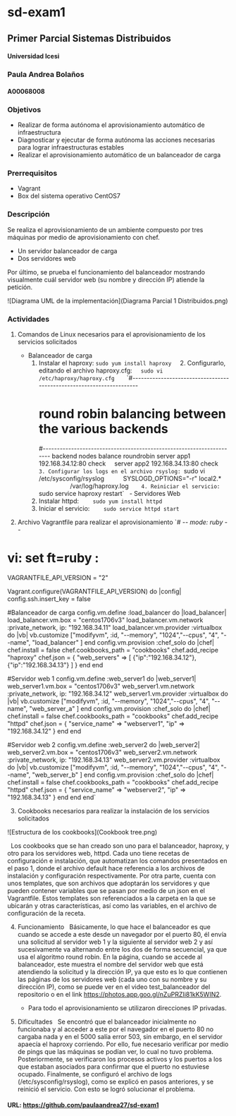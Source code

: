 # sd-exam1

## Primer Parcial Sistemas Distribuidos
#### Universidad Icesi
### Paula Andrea Bolaños
#### A00068008


### Objetivos

- Realizar de forma autónoma el aprovisionamiento automático de infraestructura
- Diagnosticar y ejecutar de forma autónoma las acciones necesarias para lograr infraestructuras estables
- Realizar el aprovisionamiento automático de un balanceador de carga


### Prerrequisitos

- Vagrant
- Box del sistema operativo CentOS7


### Descripción

Se realiza	el	aprovisionamiento	de	un	ambiente	compuesto	por	tres máquinas	por medio de aprovisionamiento con chef.

- Un servidor	balanceador de	carga
- Dos	servidores	web

Por último, se prueba	el	funcionamiento	del balanceador	mostrando visualmente cuál servidor web (su nombre y dirección IP) atiende la	petición.


![Diagrama UML de la implementación](Diagrama Parcial 1 Distribuidos.png)


### Actividades

1. Comandos de Linux necesarios para el aprovisionamiento de los servicios solicitados
   - Balanceador de carga  
     1. Instalar el haproxy: 
        `sudo yum install haproxy`
     2. Configurarlo, editando el archivo haproxy.cfg: 
        `sudo vi /etc/haproxy/haproxy.cfg`
        `#---------------------------------------------------------------------
         # round robin balancing between the various backends
         #---------------------------------------------------------------------
         backend nodes
           balance     roundrobin
           server app1 192.168.34.12:80 check
           server app2 192.168.34.13:80 check`
     3. Configurar los logs en el archivo rsyslog: 
        `sudo vi /etc/sysconfig/rsyslog`
        `SYSLOGD_OPTIONS="-r"
         local2.*                       /var/log/haproxy.log`
     4. Reiniciar el servicio: 
        `sudo service haproxy restart` 
   - Servidores Web
     1. Instalar httpd:
        `sudo yum install httpd`
     2. Iniciar el servicio:
        `sudo service httpd start`
        
2. Archivo Vagrantfile para realizar el aprovisionamiento
`# -*- mode: ruby -*-
# vi: set ft=ruby :

VAGRANTFILE_API_VERSION = "2"

Vagrant.configure(VAGRANTFILE_API_VERSION) do |config|
  config.ssh.insert_key = false
  
  #Balanceador de carga
  config.vm.define :load_balancer do |load_balancer|
    load_balancer.vm.box = "centos1706v3"
    load_balancer.vm.network :private_network, ip: "192.168.34.11"
    load_balancer.vm.provider :virtualbox do |vb|
      vb.customize ["modifyvm", :id, "--memory", "1024","--cpus", "4", "--name", "load_balancer" ]
    end
   config.vm.provision :chef_solo do |chef|
      chef.install = false
      chef.cookbooks_path = "cookbooks"
      chef.add_recipe "haproxy"
      chef.json = {
	"web_servers" => [
	  {"ip":"192.168.34.12"},
	  {"ip":"192.168.34.13"}
	]
      }
   end 
  end

  #Servidor web 1
  config.vm.define :web_server1 do |web_server1|
    web_server1.vm.box = "centos1706v3"
    web_server1.vm.network :private_network, ip: "192.168.34.12"
    web_server1.vm.provider :virtualbox do |vb|
      vb.customize ["modifyvm", :id, "--memory", "1024","--cpus", "4", "--name", "web_server_a" ]
    end
   config.vm.provision :chef_solo do |chef|
      chef.install = false
      chef.cookbooks_path = "cookbooks"
      chef.add_recipe "httpd"
      chef.json = {
	"service_name" => "webserver1",
	"ip" => "192.168.34.12"
	}
   end
  end

  #Servidor web 2
  config.vm.define :web_server2 do |web_server2|
    web_server2.vm.box = "centos1706v3"
    web_server2.vm.network :private_network, ip: "192.168.34.13"
    web_server2.vm.provider :virtualbox do |vb|
      vb.customize ["modifyvm", :id, "--memory", "1024","--cpus", "4", "--name", "web_server_b" ] 
    end
   config.vm.provision :chef_solo do |chef|
      chef.install = false
      chef.cookbooks_path = "cookbooks"
      chef.add_recipe "httpd"
      chef.json = {
	"service_name" => "webserver2",
	"ip" => "192.168.34.13"
	}
   end
  end
end`

3. Cookbooks necesarios para realizar la instalación de los servicios solicitados

![Estructura de los cookbooks](Cookbook tree.png)


   Los cookbooks que se han creado son uno para el balanceador, haproxy, y otro para los servidores web, httpd. Cada uno tiene recetas de configuración e instalación, que automatizan los comandos presentados en el paso 1, donde el archivo default hace referencia a los archivos de instalación y configuración respectivamente. Por otra parte, cuenta con unos templates, que son archivos que adoptarán los servidores y que pueden contener variables que se pasan por medio de un json en el Vagrantfile. Estos templates son referenciados a la carpeta en la que se ubicarán y otras características, así como las variables, en el archivo de configuración de la receta.
   
4. Funcionamiento
   Básicamente, lo que hace el balanceador es que cuando se accede a este desde un navegador por el puerto 80, él envía una solicitud al servidor web 1 y la siguiente al servidor web 2 y así sucesivamente va alternando entre los dos de forma secuencial, ya que usa el algoritmo round robin. En la página, cuando se accede al balanceador, este muestra el nombre del servidor web que está atendiendo la solicitud y la dirección IP, ya que esto es lo que contienen las páginas de los servidores web (cada uno con su nombre y su dirección IP), como se puede ver en el video test_balanceador del repositorio o en el link https://photos.app.goo.gl/nZuPRZIi81kK5WIN2.
   * Para todo el aprovisionamiento se utilizaron direcciones IP privadas.
   
5. Dificultades
   Se encontró que el balanceador inicialmente no funcionaba y al acceder a este por el navegador en el puerto 80 no cargaba nada y en el 5000 salía error 503, sin embargo, en el servidor apaecía el haproxy corriendo. Por ello, fue necesario verificar por medio de pings que las máquinas se podían ver, lo cual no tuvo problema. Posteriormente, se verificaron los procesos activos y los puertos a los que estaban asociados para confirmar que el puerto no estuviese ocupado. Finalmente, se configuró el archivo de logs (/etc/sysconfig/rsyslog), como se explicó en pasos anteriores, y se reinició el servicio. Con esto se logró solucionar el problema.
   
   
#### URL: https://github.com/paulaandrea27/sd-exam1



